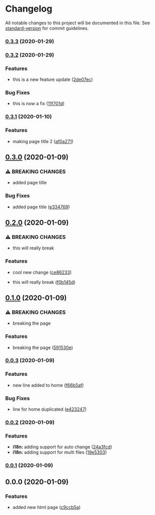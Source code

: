 # Changelog

All notable changes to this project will be documented in this file. See [standard-version](https://github.com/conventional-changelog/standard-version) for commit guidelines.

### [0.3.3](https://github.com/gforti/standard-version-test/compare/v0.3.2...v0.3.3) (2020-01-29)

### [0.3.2](https://github.com/gforti/standard-version-test/compare/v0.3.1...v0.3.2) (2020-01-29)


### Features

* this is a new feature update ([2de07ec](https://github.com/gforti/standard-version-test/commit/2de07ec72e4ca06c7c18598e5ebf73a7f3327dac))


### Bug Fixes

* this is now a fix ([11f701d](https://github.com/gforti/standard-version-test/commit/11f701d2de3c142e9dfaf5ff87662c2f0d68016d))

### [0.3.1](https://github.com/gforti/standard-version-test/compare/v0.3.0...v0.3.1) (2020-01-10)


### Features

* making page title 2 ([af0a271](https://github.com/gforti/standard-version-test/commit/af0a271091b95011afde4bd8cde4a41f156195ec))

## [0.3.0](https://github.com/gforti/standard-version-test/compare/v0.2.0...v0.3.0) (2020-01-09)


### ⚠ BREAKING CHANGES

* added page title

### Bug Fixes

* added page title ([e334769](https://github.com/gforti/standard-version-test/commit/e334769e96bbbf80046002d6cd9243d78913a3f0))

## [0.2.0](https://github.com/gforti/standard-version-test/compare/v0.1.0...v0.2.0) (2020-01-09)


### ⚠ BREAKING CHANGES

* this will really break

### Features

* cool new change ([ce86233](https://github.com/gforti/standard-version-test/commit/ce86233db5ae0a371bcde46b55f732b575f2c7de))


* this will really break ([f0b145d](https://github.com/gforti/standard-version-test/commit/f0b145df88ad11e9e3df0ef1d834da2664717e5a))

## [0.1.0](https://github.com/gforti/standard-version-test/compare/v0.0.3...v0.1.0) (2020-01-09)


### ⚠ BREAKING CHANGES

* breaking the page

### Features

* breaking the page ([591530e](https://github.com/gforti/standard-version-test/commit/591530e9c297619cad10380bcd32321da9c13660))

### [0.0.3](https://github.com/gforti/standard-version-test/compare/v0.0.2...v0.0.3) (2020-01-09)


### Features

* new line added to home ([f66b5af](https://github.com/gforti/standard-version-test/commit/f66b5afc1358b7b9eec1d0a55c1891d7fad656a0))


### Bug Fixes

* line for home duplicated ([e423247](https://github.com/gforti/standard-version-test/commit/e423247ce09d0ce4d2ceaccd1f9cef6944d58faf))

### [0.0.2](https://github.com/gforti/standard-version-test/compare/v0.0.1...v0.0.2) (2020-01-09)


### Features

* **i18n:** adding support for auto change ([24a3fcd](https://github.com/gforti/standard-version-test/commit/24a3fcdd081c71a47eacf2a5d2738900b3d96135))
* **i18n:** adding support for multi files ([19e5303](https://github.com/gforti/standard-version-test/commit/19e5303c2853817cca03685d3f72d915c9cd11a6))

### [0.0.1](https://github.com/gforti/standard-version-test/compare/v0.0.0...v0.0.1) (2020-01-09)

## 0.0.0 (2020-01-09)


### Features

* added new html page ([c9ccb5a](https://github.com/gforti/standard-version-test/commit/c9ccb5ae071ffda473f16c25e8038203ce429eed))
